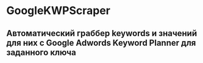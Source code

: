 # GoogleKWPScraper #
## Автоматический граббер keywords и значений для них с Google Adwords Keyword Planner для заданного ключа ##
